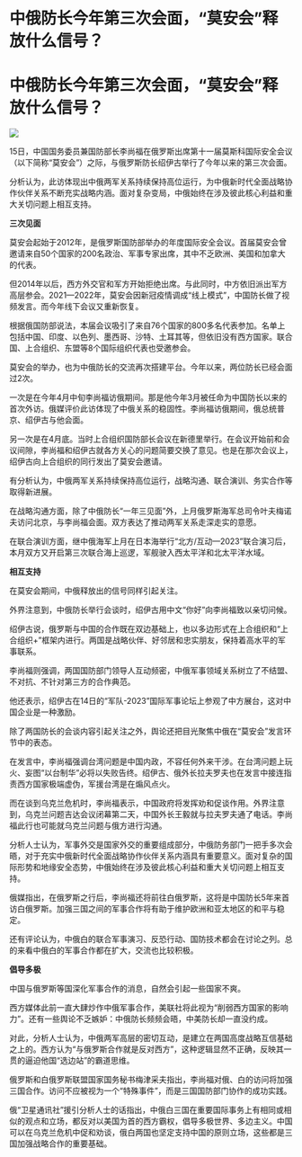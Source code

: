 # 中俄防长今年第三次会面，“莫安会”释放什么信号？

# 中俄防长今年第三次会面，“莫安会”释放什么信号？

![](https://inews.gtimg.com/om_bt/O6Z13zKniXr235jKXYoZotwz4qOF0ALxXzpTrcRxaOqr8AA/1000)

15日，中国国务委员兼国防部长李尚福在俄罗斯出席第十一届莫斯科国际安全会议（以下简称“莫安会”）之际，与俄罗斯防长绍伊古举行了今年以来的第三次会面。

分析认为，此访体现出中俄两军关系持续保持高位运行，为中俄新时代全面战略协作伙伴关系不断充实战略内涵。面对复杂变局，中俄始终在涉及彼此核心利益和重大关切问题上相互支持。

**三次见面**

莫安会起始于2012年，是俄罗斯国防部举办的年度国际安全会议。首届莫安会曾邀请来自50个国家的200名政治、军事专家出席，其中不乏欧洲、美国和加拿大的代表。

但2014年以后，西方外交官和军方开始拒绝出席。与此同时，中方依旧派出军方高层参会。2021—2022年，莫安会因新冠疫情调成“线上模式”，中国防长做了视频发言。而今年线下会议又重新恢复。

根据俄国防部说法，本届会议吸引了来自76个国家的800多名代表参加。名单上包括中国、印度、以色列、墨西哥、沙特、土耳其等，但依旧没有西方国家。联合国、上合组织、东盟等8个国际组织代表也受邀参会。

莫安会的举办，也为中俄防长的交流再次搭建平台。今年以来，两位防长已经会面过2次。

一次是在今年4月中旬李尚福访俄期间。那是他今年3月被任命为中国防长以来的首次外访。俄媒评价此访体现了中俄关系的稳固性。李尚福访俄期间，俄总统普京、绍伊古与他会面。

另一次是在4月底。当时上合组织国防部长会议在新德里举行。在会议开始前和会议间隙，李尚福和绍伊古就各方关心的问题简要交换了意见。也是在那次会议上，绍伊古向上合组织的同行发出了莫安会邀请。

有分析认为，中俄两军关系持续保持高位运行，战略沟通、联合演训、务实合作等取得新进展。

在战略沟通方面，除了中俄防长“一年三见面”外，上月俄罗斯海军总司令叶夫梅诺夫访问北京，与李尚福会面。双方表达了推动两军关系走深走实的意愿。

在联合演训方面，继中俄海军上月在日本海举行“北方/互动—2023”联合演习后，本月双方又开启第三次联合海上巡逻，军舰驶入西太平洋和北太平洋水域。

**相互支持**

在莫安会期间，中俄释放出的信号同样引起关注。

外界注意到，中俄防长举行会谈时，绍伊古用中文“你好”向李尚福致以亲切问候。

绍伊古说，俄罗斯与中国的合作既在双边基础上，也以多边形式在上合组织和“上合组织+”框架内进行。两国是战略伙伴、好邻居和忠实朋友，保持着高水平的军事联系。

李尚福则强调，两国国防部门领导人互动频密，中俄军事领域关系树立了不结盟、不对抗、不针对第三方的合作典范。

他还表示，绍伊古在14日的“军队-2023”国际军事论坛上参观了中方展台，这对中国企业是一种激励。

除了两国防长的会谈内容引起关注之外，舆论还把目光聚焦中俄在“莫安会”发言环节中的表态。

在发言中，李尚福强调台湾问题是中国内政，不容任何外来干涉。在台湾问题上玩火、妄图“以台制华”必将以失败告终。绍伊古、俄外长拉夫罗夫也在发言中接连指责西方国家极端虚伪，军援台湾是在煽风点火。

而在谈到乌克兰危机时，李尚福表示，中国政府将发挥劝和促谈作用。外界注意到，乌克兰问题吉达会议闭幕第二天，中国外长王毅就与拉夫罗夫通了电话。李尚福此行也可能就乌克兰问题与俄方进行沟通。

分析人士认为，军事外交是国家外交的重要组成部分，中俄防务部门一把手多次会晤，对于充实中俄新时代全面战略协作伙伴关系内涵具有重要意义。面对复杂的国际形势和地缘安全态势，中俄始终在涉及彼此核心利益和重大关切问题上相互支持。

俄媒指出，在俄罗斯之行后，李尚福还将前往白俄罗斯，这将是中国防长5年来首访白俄罗斯。加强三国之间的军事合作将有助于维护欧洲和亚太地区的和平与稳定。

还有评论认为，中俄白的联合军事演习、反恐行动、国防技术都会在讨论之列。总的来看中俄白的军事合作都在扩大，交流也比较积极。

**倡导多极**

中国与俄罗斯等国深化军事合作的消息，自然会引起一些国家不爽。

西方媒体此前一直大肆炒作中俄军事合作，美联社将此视为“削弱西方国家的影响力”。还有一些舆论不乏嫉妒：中俄防长频频会晤，中美防长却一直没约成。

对此，分析人士认为，中俄两军高层的密切互动，是建立在两国高度战略互信基础之上的。西方认为“与俄罗斯合作就是反对西方”，这种逻辑显然不正确，反映其一贯的逼迫他国“选边站”的霸道思维。

俄罗斯和白俄罗斯联盟国家国务秘书梅津采夫指出，李尚福对俄、白的访问将加强三国合作。访问不应被视为一个“特殊事件”，而是三国国防部门协作的成功实践。

俄“卫星通讯社”援引分析人士的话指出，中俄白三国在重要国际事务上有相同或相似的观点和立场，都反对以美国为首的西方霸权，倡导多极世界、多边主义。中国可以在乌克兰危机中促和劝谈，俄白两国也坚定支持中国的原则立场，这些都是三国加强战略合作的重要基础。

